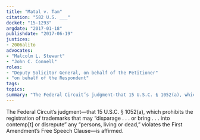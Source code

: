 ```yaml
---
title: "Matal v. Tam"
citation: "582 U.S. ___"
docket: "15-1293"
argdate: "2017-01-18"
publishdate: "2017-06-19"
justices:
- 2006alito
advocates:
- "Malcolm L. Stewart"
- "John C. Connell"
roles:
- "Deputy Solicitor General, on behalf of the Petitioner"
- "on behalf of the Respondent"
tags:
topics:
summary: "The Federal Circuit’s judgment—that 15 U.S.C. § 1052(a), which prohibits the registration of trademarks that may “disparage . . . or bring . . . into contemp[t] or disrepute” any “persons, living or dead,”  violates the First Amendment’s Free Speech Clause—is affirmed."
---
```

The Federal Circuit’s judgment—that 15 U.S.C. § 1052(a), which prohibits the registration of trademarks that may “disparage . . . or bring . . . into contemp[t] or disrepute” any “persons, living or dead,”  violates the First Amendment’s Free Speech Clause—is affirmed.

